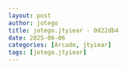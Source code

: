 ```yaml
---
layout: post
author: jotego
title: jotego.jtyiear - 0d22db4
date: 2025-06-06
categories: [Arcade, jtyiear]
tags: [jotego.jtyiear]
---
```


